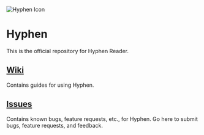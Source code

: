 ![Hyphen Icon](http://hyphenreader.com/images/logo-small.png)

# Hyphen

This is the official repository for Hyphen Reader.

## [Wiki](/wiki)

Contains guides for using Hyphen.

## [Issues](/issues)

Contains known bugs, feature requests, etc., for Hyphen. Go here to submit bugs, feature requests, and feedback.
